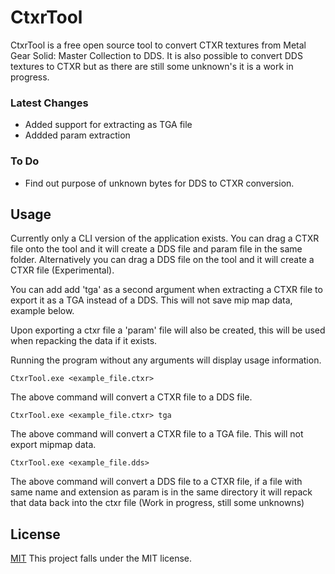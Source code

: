 
# CtxrTool


CtxrTool is a free open source tool to convert CTXR textures from Metal Gear Solid: Master Collection to DDS. It is also possible to convert DDS textures to CTXR but as there are still some unknown's it is a work in progress.

### Latest Changes
 - Added support for extracting as TGA file
 - Addded param extraction

### To Do
 - Find out purpose of unknown bytes for DDS to CTXR conversion.

##  Usage

Currently only a CLI version of the application exists. You can drag a CTXR file onto the tool and it will create a DDS file and param file in the same folder. Alternatively you can drag a DDS file on the tool and it will create a CTXR file (Experimental).

You can add add 'tga' as a second argument when extracting a CTXR file to export it as a TGA instead of a DDS. This will not save mip map data, example below.

Upon exporting a ctxr file a 'param' file will also be created, this will be used when repacking the data if it exists.

Running the program without any arguments will display usage information.

```
CtxrTool.exe <example_file.ctxr>
```
The above command will convert a CTXR file to a DDS file.

```
CtxrTool.exe <example_file.ctxr> tga
```
The above command will convert a CTXR file to a TGA file. This will not export mipmap data.

```
CtxrTool.exe <example_file.dds>
```
The above command will convert a DDS file to a CTXR file, if a file with same name and extension as param is in the same directory it will repack that data back into the ctxr file (Work in progress, still some unknowns)

## License
[MIT](LICENSE.md)
This project falls under the MIT license.